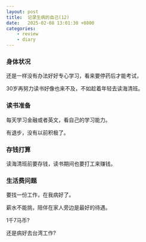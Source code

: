 ```yaml
---
layout: post
title:  记录生病的自己(12)
date:   2025-02-08 13:01:30 +0800
categories: 
    - review
    - diary
---
```


### 身体状况

还是一样没有办法好好专心学习，看来要停药后才能考试，

30岁再努力读书好像也来不及，不如趁着年轻去读海清班。

### 读书准备

每天学习金融或者英文，看自己的学习能力。

有退步，没有以前积极了。

### 存钱打算

读海清班前要存钱，读书期间也要打工来赚钱。

### 生活费问题

要找一份工作，在我病好了。

薪水不能挑，陪伴在家人旁边是最好的待遇。

1千7马币?

还是病好去台湾工作?
